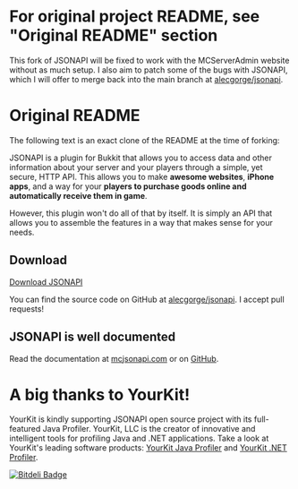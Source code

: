 # For original project README, see "Original README" section
This fork of JSONAPI will be fixed to work with the MCServerAdmin website without as much setup. I also aim to patch some of the bugs with JSONAPI, which I will offer to merge back into the main branch at [alecgorge/jsonapi](https://github.com/alecgorge/jsonapi).

# Original README
The following text is an exact clone of the README at the time of forking:


JSONAPI is a plugin for Bukkit that allows you to access data and other information about your server and your players through a simple, yet secure, HTTP API. This allows you to make **awesome websites**, **iPhone apps**, and a way for your **players to purchase goods online and automatically receive them in game**.

However, this plugin won't do all of that by itself. It is simply an API that allows you to assemble the features in a way that makes sense for your needs.

## Download

[Download JSONAPI](https://github.com/alecgorge/jsonapi/releases)

You can find the source code on GitHub at [alecgorge/jsonapi](https://github.com/alecgorge/jsonapi). I accept pull requests!

## JSONAPI is well documented

Read the documentation at [mcjsonapi.com](http://mcjsonapi.com) or on [GitHub](site/contents/index.markdown).

# A big thanks to YourKit!

YourKit is kindly supporting JSONAPI open source project with its full-featured Java Profiler.
YourKit, LLC is the creator of innovative and intelligent tools for profiling
Java and .NET applications. Take a look at YourKit's leading software products:
[YourKit Java Profiler](http://www.yourkit.com/java/profiler/index.jsp) and
[YourKit .NET Profiler](http://www.yourkit.com/.net/profiler/index.jsp)</a>.

[![Bitdeli Badge](https://d2weczhvl823v0.cloudfront.net/alecgorge/jsonapi/trend.png)](https://bitdeli.com/free "Bitdeli Badge")


